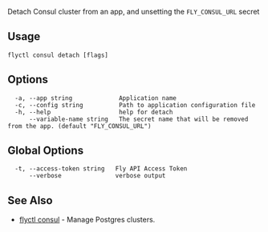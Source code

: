 Detach Consul cluster from an app, and unsetting the `FLY_CONSUL_URL` secret


## Usage
~~~
flyctl consul detach [flags]
~~~

## Options

~~~
  -a, --app string             Application name
  -c, --config string          Path to application configuration file
  -h, --help                   help for detach
      --variable-name string   The secret name that will be removed from the app. (default "FLY_CONSUL_URL")
~~~

## Global Options

~~~
  -t, --access-token string   Fly API Access Token
      --verbose               verbose output
~~~

## See Also

* [flyctl consul](/docs/flyctl/consul/)	 - Manage Postgres clusters.

